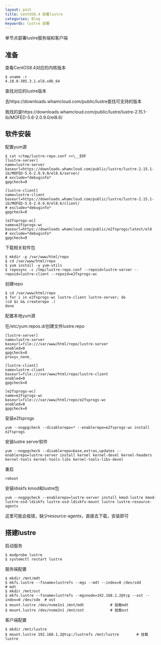 ```yaml
---
layout: post
title: CentOS8.4 部署lustre
categories: Blog
keywords: lustre 部署
---
```




单节点部署lustre服务端和客户端

## 准备

查看CentOS8.4对应的内核版本

```
$ uname -r
4.18.0-305.3.1.el8.x86_64
```

查找对应的lustre版本

去https://downloads.whamcloud.com/public/lustre查找可支持的版本

我找的是https://downloads.whamcloud.com/public/lustre/lustre-2.15.1-ib/MOFED-5.6-2.0.9.0/el8.6/



## 软件安装

配置yum源

```shell
$ cat >/tmp/lustre-repo.conf <<\__EOF
[lustre-server]
name=lustre-server
baseurl=https://downloads.whamcloud.com/public/lustre/lustre-2.15.1-ib/MOFED-5.6-2.0.9.0/el8.6/server/
# exclude=*debuginfo*
gpgcheck=0

[lustre-client]
name=lustre-client
baseurl=https://downloads.whamcloud.com/public/lustre/lustre-2.15.1-ib/MOFED-5.6-2.0.9.0/el8.6/client/
# exclude=*debuginfo*
gpgcheck=0

[e2fsprogs-wc]
name=e2fsprogs-wc
baseurl=https://downloads.whamcloud.com/public/e2fsprogs/latest/el8
# exclude=*debuginfo*
gpgcheck=0

```

下载相关软件包

```shell
$ mkdir -p /var/www/html/repo
$ cd /var/www/html/repo
$ yum install -y yum-utils
$ reposync -c /tmp/lustre-repo.conf --repoid=lustre-server --repoid=lustre-client --repoid=e2fsprogs-wc
```

创建repo

```shell
$ cd /var/www/html/repo
$ for i in e2fsprogs-wc lustre-client lustre-server; do
(cd $i && createrepo .)
done
```

配置本地yum源

在/etc/yum.repos.d/创建文件lustre.repo

```shell
[lustre-server]
name=lustre-server
baseurl=file:///var/www/html/repo/lustre-server
enabled=0
gpgcheck=0
proxy=_none_

[lustre-client]
name=lustre-client
baseurl=file:///var/www/html/repo/lustre-client
enabled=0
gpgcheck=0

[e2fsprogs-wc]
name=e2fsprogs-wc
baseurl=file:///var/www/html/repo/e2fsprogs-wc
enabled=0
gpgcheck=0
```

安装e2fsprogs

```shell
yum --nogpgcheck --disablerepo=* --enablerepo=e2fsprogs-wc install e2fsprogs
```

安装lustre server软件

```shell
yum --nogpgcheck --disablerepo=base,extras,updates --enablerepo=lustre-server install kernel kernel-devel kernel-headers kernel-tools kernel-tools-libs kernel-tools-libs-devel
```

重启

```shell
reboot
```

安装ldiskfs kmod和lustre包

```shell
yum --nogpgcheck --enablerepo=lustre-server install kmod-lustre kmod-lustre-osd-ldiskfs lustre-osd-ldiskfs-mount lustre lustre-resource-agents
```

这里可能会报错，缺少resource-agents，直接去下载，安装即可



## 搭建lustre

启动服务

```shell
$ modprobe lustre
$ systemctl restart lustre
```

服务端配置

```shell
$ mkdir /mnt/mdt
$ mkfs.lustre --fsname=lustrefs --mgs --mdt --index=0 /dev/sdd						# mdt
$ mkdir /mnt/ost
$ mkfs.lustre --fsname=lustrefs --mgsnode=192.168.1.2@tcp --ost --index=0 /dev/sde	# ost
$ mount.lustre /dev/nvme1n1 /mnt/mdt			# 挂载mdt
$ mount.lustre /dev/nvme2n1 /mnt/ost			# 挂载ost
```

客户端配置

```shell
$ mkdir /mnt/lustre
$ mount.lustre 192.168.1.2@tcp:/lustrefs /mnt/lustre		# 挂载lustre
```

